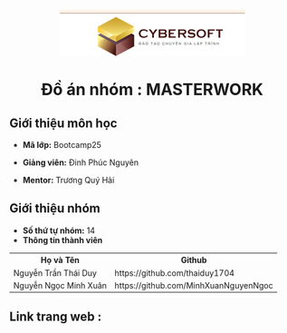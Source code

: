 <p align="center">
   <a href="https://cybersoft.edu.vn/">
      <img src="./images/logoCyber.png" border="none">
   </a>
</p>
<h1 align="center">
    Đồ án nhóm : MASTERWORK 
</h1>

<h2>
   Giới thiệu môn học   
</h2>

- **Mã lớp:** Bootcamp25

- **Giảng viên:** Đinh Phúc Nguyên
- **Mentor:** Trương Quý Hải

<h2>
   Giới thiệu nhóm
</h2>

- **Số thứ tự nhóm:** 14
- **Thông tin thành viên**

<table align="center">
      <tr>
       <th>Họ và Tên</th>
       <th>Github</th>
       </tr>
      <tr>
       <td>Nguyễn Trần Thái Duy</td>
       <td>https://github.com/thaiduy1704</td>
     </tr>
      <tr>
       <td>Nguyễn Ngọc Minh Xuân </td>
        <td>https://github.com/MinhXuanNguyenNgoc</td>
        </tr>
      
</table>

<h2>
  Link trang web  : 
</h2>
